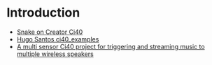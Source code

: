 # Introduction

- [Snake on Creator Ci40](https://github.com/mtusnio/ci40projects/tree/master/snake)
- [Hugo Santos ci40_examples](https://github.com/hugo-santos-imgtec/ci40_examples)
- [A multi sensor Ci40 project for triggering and streaming music to multiple wireless speakers](https://github.com/tom-bridge/ci40-motion-sensor-upnp-cp)

